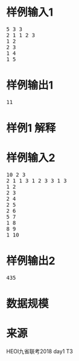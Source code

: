 

# 样例输入1


<pre>5 3 3
2 1 1 2 3
1 2
2 3
1 4
1 5
</pre>

# 样例输出1


<pre>11</pre>

# 样例1 解释



# 样例输入2


<pre>10 2 3
2 1 1 3 1 2 3 3 1 3
1 2
2 3
2 4
2 5
2 6
5 7
1 8
8 9
1 10
</pre>

# 样例输出2


<pre>435</pre>

# 数据规模



# 来源


<p>
HEOI九省联考2018 day1 T3
</p>
